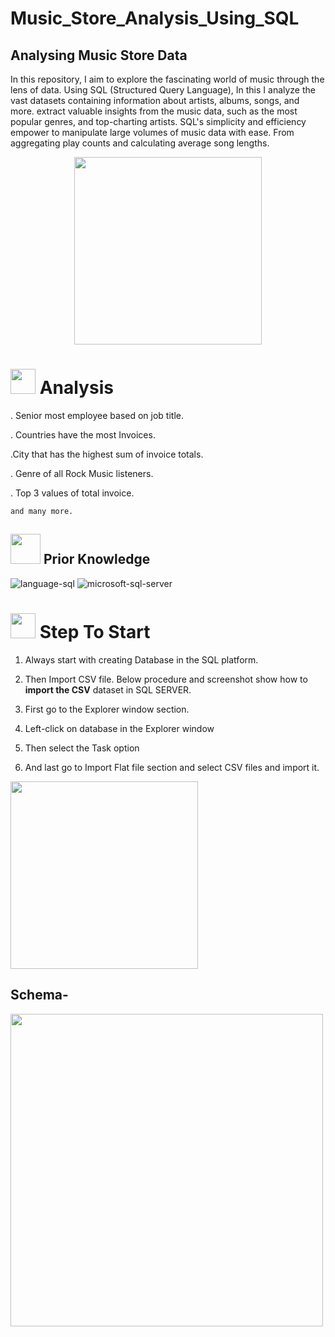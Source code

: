 # Music_Store_Analysis_Using_SQL
<h2>Analysing Music Store Data</h2>
In this repository, I aim to explore the fascinating world of music through the lens of data. Using SQL (Structured Query Language), In this I analyze the vast datasets containing information about artists, albums, songs, and more.
extract valuable insights from the music data, such as the most popular genres, and top-charting artists. SQL's simplicity and efficiency empower to manipulate large volumes of music data with ease. From aggregating play counts and calculating average song lengths.

<p align="center">
 <img src="https://media.tenor.com/Yg9cr-N09a4AAAAM/music.gif" width=300>
</p>

# <img src="https://cdn.dribbble.com/users/3083633/screenshots/8258363/media/55d788add27fc8029c22aefe21603f73.gif" width=40> **Analysis**
. Senior most employee based on job title.

. Countries have the most Invoices.

.City that has the highest sum of invoice totals. 

.  Genre of all Rock Music listeners.

. Top 3 values of total invoice.

    and many more.



##  <img src=https://user-images.githubusercontent.com/106439762/178803205-47a08ce7-2187-4f96-b301-a2b68690619a.gif width="48" height="48" > Prior Knowledge
![language-sql](https://user-images.githubusercontent.com/106439762/181936585-d44c5f7c-2a7b-4d35-ad8a-61dcbded1a5e.svg)
![microsoft-sql-server](https://user-images.githubusercontent.com/106439762/181936612-f96e085e-2d4b-4bc0-8347-1f3e0a894395.svg)

# <img src ="https://media.tenor.com/n7OE53q4DbkAAAAM/walking-gangster-walking.gif" width=40> Step To Start

1. Always start with creating Database in the SQL platform.

2. Then Import CSV file. Below procedure and screenshot show how to  **import the CSV**  dataset in SQL SERVER.

3. First go to the Explorer window section.

4. Left-click on database in the Explorer window
  
5. Then select the Task option
 
6. And last go to Import Flat file section and select CSV files and import it.




<img src ="https://github.com/codewithalishakhan/Covid_Analysis/assets/109518128/154402e5-05ad-4067-8c0e-91f441dc7125"  height= 300>

<br>
<h2>Schema-</h2>

<img  src="https://github.com/codewithalishakhan/Covid_Analysis/assets/109518128/c27139da-7b9b-4cb5-9372-11ff36d2bc34" height=500>



